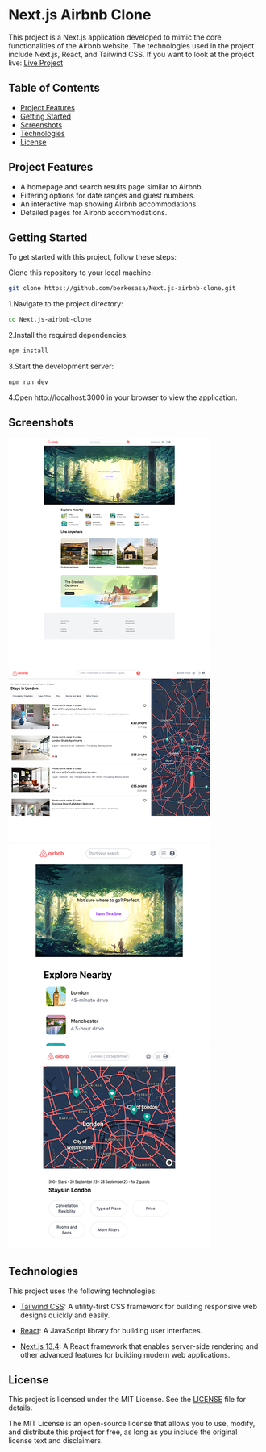 
# Next.js Airbnb Clone


This project is a Next.js application developed to mimic the core functionalities of the Airbnb website. The technologies used in the project include Next.js, React, and Tailwind CSS.
If you want to look at the project live: [Live Project](https://airbnb-clone-berkesasa.vercel.app/)

## Table of Contents

- [Project Features](#project-features)
- [Getting Started](#getting-started)
- [Screenshots](#screenshots)
- [Technologies](#technologies)
- [License](#license)
## Project Features

- A homepage and search results page similar to Airbnb.
- Filtering options for date ranges and guest numbers.
- An interactive map showing Airbnb accommodations.
- Detailed pages for Airbnb accommodations.
## Getting Started

To get started with this project, follow these steps:

Clone this repository to your local machine:

```bash
git clone https://github.com/berkesasa/Next.js-airbnb-clone.git
```

1.Navigate to the project directory:

```bash
cd Next.js-airbnb-clone
```

2.Install the required dependencies:

```bash
npm install
```

3.Start the development server:
```bash
npm run dev
```

4.Open http://localhost:3000 in your browser to view the application.



## Screenshots

![Desktop Image-1](/app/screenshots/screenshot-desktop-1.png) ![Desktop Image-2](/app/screenshots/screenshot-desktop-2.png)
![Mobile Image-1](/app/screenshots/screenshot-mobile-1.png) ![Mobile Image-2](/app/screenshots/screenshot-mobile-2.png)

## Technologies

This project uses the following technologies:

- [Tailwind CSS](https://tailwindcss.com/): A utility-first CSS framework for building responsive web designs quickly and easily.

- [React](https://reactjs.org/): A JavaScript library for building user interfaces.

- [Next.js 13.4](https://nextjs.org/): A React framework that enables server-side rendering and other advanced features for building modern web applications.


## License

This project is licensed under the MIT License. See the [LICENSE](LICENSE) file for details.

The MIT License is an open-source license that allows you to use, modify, and distribute this project for free, as long as you include the original license text and disclaimers.
